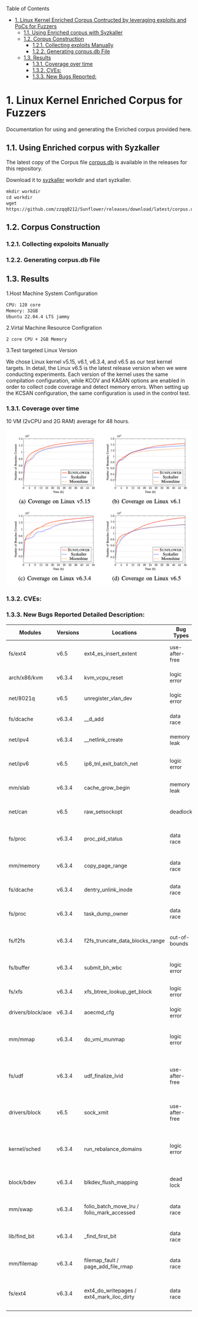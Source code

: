 Table of Contents
- [1. Linux Kernel Enriched Corpus Contructed by  leveraging exploits and PoCs for Fuzzers](#1-linux-kernel-enriched-corpus-for-fuzzers)
  - [1.1. Using Enriched corpus with Syzkaller](#11-using-enriched-corpus-with-syzkaller)
  <!-- - [1.2. Using Enriched corpus with HEALER](#12-using-enriched-corpus-with-healer) -->
  <!-- - [1.2. Citing](#13-citing) -->
  - [1.2. Corpus Construction](#14-diy)
    - [1.2.1. Collecting exploits Manually](#141-fetching-corpus-manually)
    - [1.2.2. Generating corpus.db File](#142-generating-corpusdb-file)
  - [1.3. Results](#16-results)
    - [1.3.1. Coverage over time](#161-coverage-over-time)
    - [1.3.2. CVEs:](#164-cves)
    - [1.3.3. New Bugs Reported:](#165-new-bugs-reported)
    <!-- - [1.4.6. More bugs discovered (includes bugs that were found sooner than syzbot \& bugs undiscovered by syzbot)](#166-more-bugs-discovered-includes-bugs-that-were-found-sooner-than-syzbot--bugs-undiscovered-by-syzbot) -->


# 1. Linux Kernel Enriched Corpus for Fuzzers

Documentation for using and generating the Enriched corpus provided here.

<!-- For more questions, feel free to email [Palash Oswal](https://oswalpalash.com) or [Rohan Padhye](https://rohan.padhye.org). -->


## 1.1. Using Enriched corpus with Syzkaller

The latest copy of the Corpus file [corpus.db](https://github.com/zzqq0212/Sunflower/releases/download/latest/corpus.db) is available in the releases for this repository. 

Download it to [syzkaller](https://github.com/google/syzkaller) workdir and start syzkaller.
```
mkdir workdir
cd workdir
wget https://github.com/zzqq0212/Sunflower/releases/download/latest/corpus.db
```

## 1.2. Corpus Construction

### 1.2.1. Collecting expoloits Manually

<!-- [collect.py](./collect.py) : currently fetches `syz` reproducers from all fixed Linux Kernel upstream crashes in [syzbot](https://syzkaller.appspot.com/upstream/fixed).

This script can be modified to fetch corpus programs from other kernel versions and to fetch "C" Programs instead of `syz` reproducers. -->

### 1.2.2. Generating corpus.db File

<!-- If you have a collection of `syz` programs that need to be converted to a syzkaller comptaible `corpus.db` file, you can use `syz-db.go pack` from syzkaller.

An implementation of this is available in the GitHub actions workflow [here](./.github/workflows/corpusgen.yml). -->

<!-- ## 1.3. Corpus Files Available  -->
<!-- [![Up to date Reproducers](https://github.com/cmu-pasta/linux-kernel-enriched-corpus/actions/workflows/fetch.yml/badge.svg)](https://github.com/cmu-pasta/linux-kernel-enriched-corpus/actions/workflows/fetch.yml) -->
<!-- 1. [corpus.db](./corpus.db) : Enriched Corpus (version 0 for `syz-db`) -->
<!-- 2. [ci-qemu-upstream-corpus.db](./ci-qemu-upstream-corpus.db) : Corpus Obtained from Syz-CI (Google's syzbot) (version latest per `syz-db`)
3. [enriched-ci-qemu-upstream-corpus.db](./enriched-ci-qemu-upstream-corpus.db) : Enriched Version of the Corpus Obtained from Syzbot (version 0 for `syz-db`)
A detailed comparison of the three is provided in the [research document](https://www.proquest.com/docview/2812311865). More documentation to follow. -->

## 1.3. Results

1.Host Machine System Configuration
   ```
  CPU: 128 core
  Memory: 32GB
  Ubuntu 22.04.4 LTS jammy 
 ```
2.Virtal Machine Resource Configration
  ```
  2 core CPU + 2GB Memory
  ```
3.Test targeted Linux Version

We chose Linux kernel v5.15, v6.1, v6.3.4, and v6.5 as our test kernel targets. In detail, the Linux v6.5 is the latest release version when we were conducting experiments. Each version of the kernel uses the same compilation configuration, while KCOV and KASAN options are enabled in order to collect code coverage and detect memory errors. When setting up the KCSAN configuration, the same configuration is  used in the control test. 


### 1.3.1. Coverage over time 
10 VM (2vCPU and 2G RAM) average for 48 hours.

![image](https://github.com/zzqq0212/Sunflower/blob/main/assets/coverage-sunflower.png)  
  
<!-- ![image](https://github.com/cmu-pasta/linux-kernel-enriched-corpus/assets/6431196/ce9a8da6-870d-4004-afbe-3951a7d78b82) -->
<!-- 
### 1.4.2. Unique Crashes over time
1 VM (2vCPU and 4G RAM) for 24 hours.  
![image](https://github.com/cmu-pasta/linux-kernel-enriched-corpus/assets/6431196/7a4cdbd5-1d70-49a5-8633-21fc17156f45)  
8 VM (2vCPU and 4G RAM) for 24 hours.  
![image](https://github.com/cmu-pasta/linux-kernel-enriched-corpus/assets/6431196/83ba1e65-475f-42e8-a7ee-a15329e227aa)


### 1.4.3. Total Crashes over time
1 VM (2vCPU and 4G RAM) for 24 hours.  
![image](https://github.com/cmu-pasta/linux-kernel-enriched-corpus/assets/6431196/c67bc7b8-6574-4208-8caa-e509eb5900b7)  
8 VM (2vCPU and 4G RAM) for 24 hours.  
![image](https://github.com/cmu-pasta/linux-kernel-enriched-corpus/assets/6431196/86ff9b82-68f4-4311-a453-92311cc5223b) -->


### 1.3.2. CVEs:

<!-- * [CVE-2023-26544](https://www.cve.org/CVERecord?id=CVE-2023-26544)
* [CVE-2023-26605](https://www.cve.org/CVERecord?id=CVE-2023-26605)
* [CVE-2023-26606](https://www.cve.org/CVERecord?id=CVE-2023-26606)
* [CVE-2023-26607](https://www.cve.org/CVERecord?id=CVE-2023-26607) -->

### 1.3.3. New Bugs Reported Detailed Description:
| Modules           | Versions | Locations                                       | Bug Types      | Bug Descriptions                                                   |
|-------------------|----------|-------------------------------------------------|----------------|--------------------------------------------------------------------|
| fs/ext4           | v6.5     | ext4\_es\_insert\_extent                        | use-after-free | incorrect read task access causes use-after-free error             |
| arch/x86/kvm      | v6.3.4   | kvm\_vcpu\_reset                                | logic error    | kvm virtual cpu reset process causes error                         |
| net/8021q         | v6.5     | unregister\_vlan\_dev                           | logic error    | invalid opcode at net/8021q/vlan.c causes error                    |
| fs/dcache         | v6.3.4   | \_\_d\_add                                      | data race      | contention with read operation at \_\_d\_add function              |
| net/ipv4          | v6.3.4   | \_\_netlink\_create                             | memory leak    | unreleased memory objects causes leaks                             |
| net/ipv6          | v6.5     | ip6\_tnl\_exit\_batch\_net                      | logic error    | unregistering process of network devices results error             |
| mm/slab           | v6.3.4   | cache\_grow\_begin                              | memory leak    | unreferenced object causes memory leak                             |
| net/can           | v6.5     | raw\_setsockopt                                 | deadlock       | circular lock acquisition results in a deadlock                    |
| fs/proc           | v6.3.4   | proc\_pid\_status                               | data race      | data race invoking tasks causes system hang                        |
| mm/memory         | v6.3.4   | copy\_page\_range                               | data race      | unsynchronized access to shared data by threads results in error   |
| fs/dcache         | v6.3.4   | dentry\_unlink\_inode                           | data race      | file unlinking operations results error                            |
| fs/proc           | v6.3.4   | task\_dump\_owner                               | data race      | unsynchronized thread access to shared data leads to error         |
| fs/f2fs           | v6.3.4   | f2fs\_truncate\_data\_blocks\_range             | out-of-bounds  | incorrect read operation results out-of-bounds error               |
| fs/buffer         | v6.3.4   | submit\_bh\_wbc                                 | logic error    | incorrect write operation causes invalid opcode error              |
| fs/xfs            | v6.3.4   | xfs\_btree\_lookup\_get\_block                  | logic error    | invalid memory access results error                                |
| drivers/block/aoe | v6.3.4   | aoecmd\_cfg                                     | logic error    | jump labels operation causes kernel hang error                     |
| mm/mmap           | v6.3.4   | do\_vmi\_munmap                                 | logic error    | incorrect instruction execution causes kernel panic                |
| fs/udf            | v6.3.4   | udf\_finalize\_lvid                             | use-after-free | invoking deprecated mand mount option results use-after-free bug   |
| drivers/block     | v6.5     | sock\_xmit                                      | use-after-free | incorrect memory deallocation causes the use-after-free error      |
| kernel/sched      | v6.3.4   | run\_rebalance\_domains                         | logic error    | incorrect scheduling operation causes RCU (Read-Copy-Update) error |
| block/bdev        | v6.3.4   | blkdev\_flush\_mapping                          | dead lock      | incorrect filesystem operation causes error                        |
| mm/swap           | v6.3.4   | folio\_batch\_move\_lru / folio\_mark\_accessed | data race      | unsynchronized thread access to shared data leads to error         |
| lib/find_bit      | v6.3.4   | \_find\_first\_bit                              | data race      | unsynchronized thread access to shared data causes error           |
| mm/filemap        | v6.3.4   | filemap\_fault / page\_add\_file\_rmap          | data race      | inconsistent read and write operations results data race           |
| fs/ext4           | v6.3.4   | ext4\_do\_writepages / ext4\_mark\_iloc\_dirty  | data race      | unsynchronized thread access to shared data causes race contention |
